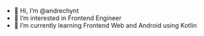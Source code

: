 - 👋 Hi, I’m @andrechynt
- 👀 I’m interested in Frontend Engineer
- 🌱 I’m currently learning Frontend Web and Android using Kotlin

<!---
andrechynt/andrechynt is a ✨ special ✨ repository because its `README.md` (this file) appears on your GitHub profile.
You can click the Preview link to take a look at your changes.
--->

